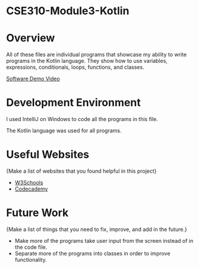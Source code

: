 # CSE310-Module3-Kotlin
# Overview

All of these files are individual programs that showcase my ability to write programs in the Kotlin language.
They show how to use variables, expressions, conditionals, loops, functions, and classes.

[Software Demo Video](http://youtube.link.goes.here)

# Development Environment

I used IntelliJ on Windows to code all the programs in this file. 

The Kotlin language was used for all programs.

# Useful Websites

{Make a list of websites that you found helpful in this project}
* [W3Schools](https://www.w3schools.com/kotlin/index.php)
* [Codecademy](https://www.codecademy.com/)

# Future Work

{Make a list of things that you need to fix, improve, and add in the future.}
* Make more of the programs take user input from the screen instead of in the code file.
* Separate more of the programs into classes in order to improve functionality.